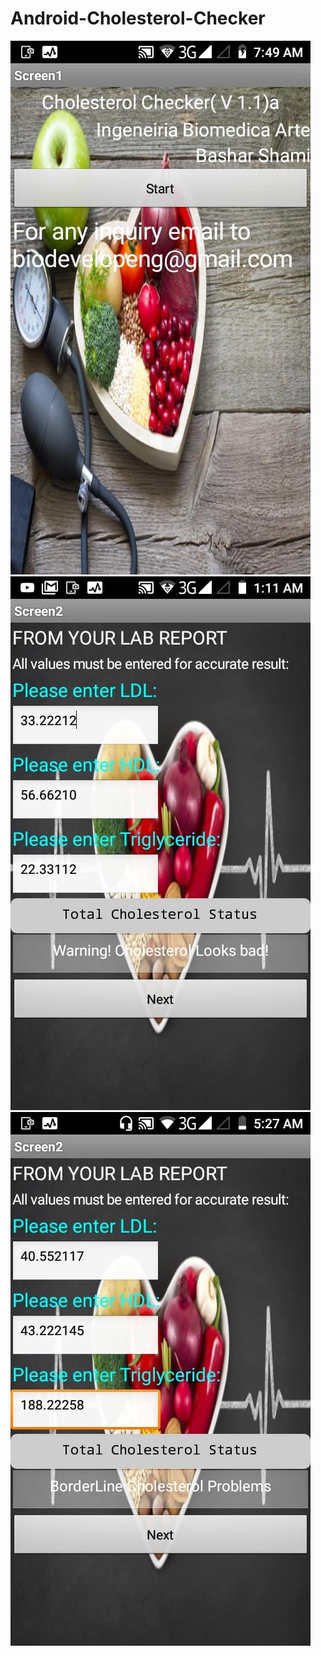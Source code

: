 # Android-Cholesterol-Checker
![](https://github.com/basharbme/Android-Cholesterol-Checker/blob/master/91368157_2411569205784865_8930632310114484224_n.jpg)
![](https://github.com/basharbme/Android-Cholesterol-Checker/blob/master/91507748_2416348088640310_1947638231306600448_n.jpg)
![](https://github.com/basharbme/Android-Cholesterol-Checker/blob/master/92012710_2416348028640316_2146746760461025280_n.jpg)
